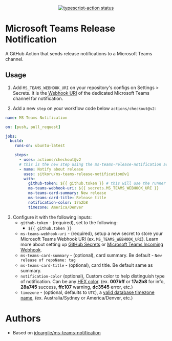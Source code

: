 <p align="center">
  <a href="https://github.com/sitkoru/ms-teams-release-notification/actions"><img alt="typescript-action status" src="https://github.com/sitkoru/ms-teams-release-notification/workflows/build-test/badge.svg"></a>
</p>

# Microsoft Teams Release Notification 
A GitHub Action that sends release notifications to a Microsoft Teams channel.

## Usage

1. Add `MS_TEAMS_WEBHOOK_URI` on your repository's configs on Settings > Secrets. It is the [Webhook URI](https://docs.microsoft.com/en-us/microsoftteams/platform/webhooks-and-connectors/how-to/add-incoming-webhook) of the dedicated Microsoft Teams channel for notification.

2) Add a new `step` on your workflow code below `actions/checkout@v2`:

```yaml
name: MS Teams Notification

on: [push, pull_request]

jobs:
  build:
    runs-on: ubuntu-latest

    steps:
      - uses: actions/checkout@v2
      # this is the new step using the ms-teams-release-notification action
      - name: Notify about release
        uses: sitkoru/ms-teams-release-notification@v1
        with:
          github-token: ${{ github.token }} # this will use the runner's token.
          ms-teams-webhook-uri: ${{ secrets.MS_TEAMS_WEBHOOK_URI }}
          ms-teams-card-summary: New release
          ms-teams-card-title: Release title
          notification-color: 17a2b8
          timezone: America/Denver
```

3. Configure it with the following inputs:
   - `github-token` - (required), set to the following:
     - `${{ github.token }}`
   - `ms-teams-webhook-uri` - (required), setup a new secret to store your Microsoft Teams Webhook URI (ex. `MS_TEAMS_WEBHOOK_URI`). Learn more about setting up [GitHub Secrets](https://help.github.com/en/actions/configuring-and-managing-workflows/creating-and-storing-encrypted-secrets) or [Microsoft Teams Incoming Webhook](https://docs.microsoft.com/en-us/microsoftteams/platform/webhooks-and-connectors/how-to/add-incoming-webhook).
   - `ms-teams-card-summary` - (optional), card summary. Be default - `New release of repoName: tag` 
   - `ms-teams-card-title` - (optional), card title. Be default same as summary. 
   - `notification-color` (optional), Custom color to help distinguish type of notification. Can be any [HEX color](https://html-color.codes/). (ex. **007bff** or **17a2b8** for info, **28a745** success, **ffc107** warning, **dc3545** error, etc.) 
   - `timezone` - (optional, defaults to `UTC`), a [valid database timezone name](https://en.wikipedia.org/wiki/List_of_tz_database_time_zones), (ex. Australia/Sydney or America/Denver, etc.)

# Authors

- Based on [jdcargile/ms-teams-notification](https://github.com/jdcargile/ms-teams-notification)

